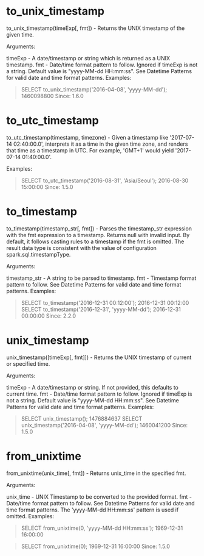 # to_unix_timestamp
to_unix_timestamp(timeExp[, fmt]) - Returns the UNIX timestamp of the given time.

Arguments:

timeExp - A date/timestamp or string which is returned as a UNIX timestamp.
fmt - Date/time format pattern to follow. Ignored if timeExp is not a string. Default value is "yyyy-MM-dd HH:mm:ss". See Datetime Patterns for valid date and time format patterns.
Examples:

> SELECT to_unix_timestamp('2016-04-08', 'yyyy-MM-dd');
 1460098800
Since: 1.6.0


# to_utc_timestamp
to_utc_timestamp(timestamp, timezone) - Given a timestamp like '2017-07-14 02:40:00.0', interprets it as a time in the given time zone, and renders that time as a timestamp in UTC. For example, 'GMT+1' would yield '2017-07-14 01:40:00.0'.

Examples:

> SELECT to_utc_timestamp('2016-08-31', 'Asia/Seoul');
 2016-08-30 15:00:00
Since: 1.5.0


# to_timestamp
to_timestamp(timestamp_str[, fmt]) - Parses the timestamp_str expression with the fmt expression to a timestamp. Returns null with invalid input. By default, it follows casting rules to a timestamp if the fmt is omitted. The result data type is consistent with the value of configuration spark.sql.timestampType.

Arguments:

timestamp_str - A string to be parsed to timestamp.
fmt - Timestamp format pattern to follow. See Datetime Patterns for valid date and time format patterns.
Examples:

> SELECT to_timestamp('2016-12-31 00:12:00');
 2016-12-31 00:12:00
> SELECT to_timestamp('2016-12-31', 'yyyy-MM-dd');
 2016-12-31 00:00:00
Since: 2.2.0


# unix_timestamp
unix_timestamp([timeExp[, fmt]]) - Returns the UNIX timestamp of current or specified time.

Arguments:

timeExp - A date/timestamp or string. If not provided, this defaults to current time.
fmt - Date/time format pattern to follow. Ignored if timeExp is not a string. Default value is "yyyy-MM-dd HH:mm:ss". See Datetime Patterns for valid date and time format patterns.
Examples:

> SELECT unix_timestamp();
 1476884637
> SELECT unix_timestamp('2016-04-08', 'yyyy-MM-dd');
 1460041200
Since: 1.5.0


# from_unixtime
from_unixtime(unix_time[, fmt]) - Returns unix_time in the specified fmt.

Arguments:

unix_time - UNIX Timestamp to be converted to the provided format.
fmt - Date/time format pattern to follow. See Datetime Patterns for valid date and time format patterns. The 'yyyy-MM-dd HH:mm:ss' pattern is used if omitted.
Examples:

> SELECT from_unixtime(0, 'yyyy-MM-dd HH:mm:ss');
 1969-12-31 16:00:00

> SELECT from_unixtime(0);
 1969-12-31 16:00:00
Since: 1.5.0